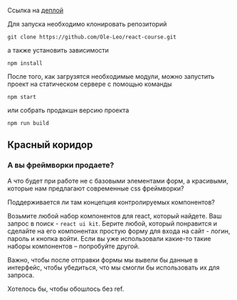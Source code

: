 Ссылка на [деплой](https://ole-leo-react-form.netlify.app//)

Для запуска необходимо клонировать репозиторий

```
git clone https://github.com/Ole-Leo/react-course.git
```

а также установить зависимости

```
npm install
```

После того, как загрузятся необходимые модули, можно запустить проект на статическом сервере с помощью команды

```
npm start
```

или собрать продакшн версию проекта

```
npm run build
```

## Красный коридор

### А вы фреймворки продаете?

А что будет при работе не с базовыми элементами форм, а красивыми, которые нам предлагают современные css фреймворки?

Поддерживается ли там концепция контролируемых компонентов?

Возьмите любой набор компонентов для react, который найдете. Ваш запрос в поиск - `react ui kit`. Берите любой, который понравится и сделайте на его компонентах простую форму для входа на сайт - логин, пароль и кнопка войти. Если вы уже использовали какие-то такие наборы компонентов – попробуйте другой.

Важно, чтобы после отправки формы мы вывели бы данные в интерфейс, чтобы убедиться, что мы смогли бы использовать их для запроса.

Хотелось бы, чтобы обошлось без ref.
